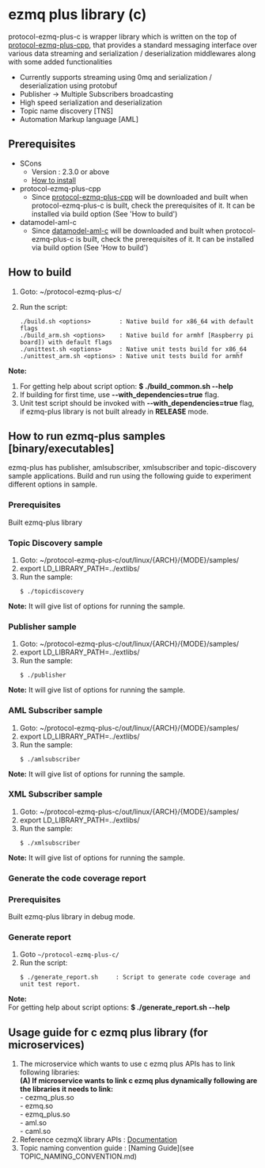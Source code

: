 # ezmq plus library (c)

protocol-ezmq-plus-c is wrapper library which is written on the top of [protocol-ezmq-plus-cpp](https://github.com/mgjeong/protocol-ezmq-plus-cpp), that provides a standard messaging interface over various data streaming and serialization / deserialization middlewares along with some added functionalities</br>
  - Currently supports streaming using 0mq and serialization / deserialization using protobuf
  - Publisher -> Multiple Subscribers broadcasting
  - High speed serialization and deserialization
  - Topic name discovery [TNS]
  - Automation Markup language [AML]


## Prerequisites ##
- SCons
  - Version : 2.3.0 or above
  - [How to install](http://scons.org/doc/2.3.0/HTML/scons-user/c95.html)
- protocol-ezmq-plus-cpp
  - Since [protocol-ezmq-plus-cpp](https://github.com/mgjeong/protocol-ezmq-plus-cpp) will be downloaded and built when protocol-ezmq-plus-c is built, check the prerequisites of it. It can be installed via build option (See 'How to build')  
- datamodel-aml-c
  - Since [datamodel-aml-c](https://github.com/edgexfoundry-holding/datamodel-aml-c) will be downloaded and built when protocol-ezmq-plus-c is built, check the prerequisites of it. It can be installed via build option (See 'How to build')  

## How to build ##
1. Goto: ~/protocol-ezmq-plus-c/
2. Run the script:

   ```
   ./build.sh <options>        : Native build for x86_64 with default flags
   ./build_arm.sh <options>    : Native build for armhf [Raspberry pi board]) with default flags
   ./unittest.sh <options>     : Native unit tests build for x86_64
   ./unittest_arm.sh <options> : Native unit tests build for armhf
   ```

**Note:** </br>
1. For getting help about script option: **$ ./build_common.sh --help** </br>
2. If building for first time, use **--with_dependencies=true** flag.</br>
3. Unit test script should be invoked with **--with_dependencies=true** flag, if ezmq-plus library is not built already in **RELEASE** mode.

## How to run ezmq-plus samples [binary/executables] ##
ezmq-plus has publisher, amlsubscriber, xmlsubscriber and topic-discovery sample applications. Build and run using the following guide to experiment different options in sample.

### Prerequisites ###
 Built ezmq-plus library

### Topic Discovery sample ###
1. Goto: ~/protocol-ezmq-plus-c/out/linux/{ARCH}/{MODE}/samples/
2. export LD_LIBRARY_PATH=../extlibs/
3. Run the sample:
    ```
    $ ./topicdiscovery
    ```
**Note:** It will give list of options for running the sample. 

### Publisher sample ###
1. Goto: ~/protocol-ezmq-plus-c/out/linux/{ARCH}/{MODE}/samples/
2. export LD_LIBRARY_PATH=../extlibs/
3. Run the sample:
    ```
    $ ./publisher
    ```
**Note:** It will give list of options for running the sample. 

### AML Subscriber sample ###
1. Goto: ~/protocol-ezmq-plus-c/out/linux/{ARCH}/{MODE}/samples/
2. export LD_LIBRARY_PATH=../extlibs/
3. Run the sample:
    ```
    $ ./amlsubscriber
    ```
**Note:** It will give list of options for running the sample.  

### XML Subscriber sample ###
1. Goto: ~/protocol-ezmq-plus-c/out/linux/{ARCH}/{MODE}/samples/
2. export LD_LIBRARY_PATH=../extlibs/
3. Run the sample:
    ```
    $ ./xmlsubscriber
    ```
**Note:** It will give list of options for running the sample. 

### Generate the code coverage report

### Prerequisites ###
 Built ezmq-plus library in debug mode.

### Generate report ###
1. Goto `~/protocol-ezmq-plus-c/` </br>
2. Run the script:
   ```
   $ ./generate_report.sh     : Script to generate code coverage and unit test report.
   ```
**Note:** </br>
For getting help about script options: **$ ./generate_report.sh --help** </br>

## Usage guide for c ezmq plus library (for microservices)

1. The microservice which wants to use c ezmq plus APIs has to link following libraries:</br>
   **(A) If microservice wants to link c ezmq plus dynamically following are the libraries it needs to link:**</br>
        - cezmq_plus.so</br>
        - ezmq.so</br>
        - ezmq_plus.so </br>
        - aml.so</br>
        - caml.so </br>
2. Reference cezmqX library APIs : [Documentation](docs/doxygen/docs/html/index.html)
3. Topic naming convention guide : [Naming Guide](see TOPIC_NAMING_CONVENTION.md)


